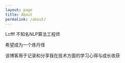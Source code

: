 ```yaml
---
layout: page
title: About
permalink: /about/
---
```


Lcfff 不知名NLP算法工程师

希望成为一个炼丹怪

该博客用于记录和分享我在技术方面的学习心得与成长收获



























































